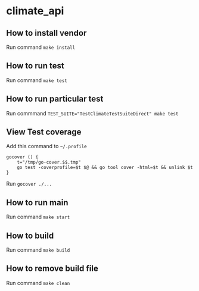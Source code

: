 # climate_api
## How to install vendor
Run command `make install`
## How to run test
Run command `make test`
## How to run particular test
Run commmand `TEST_SUITE="TestClimateTestSuiteDirect" make test`
## View Test coverage
Add this command to `~/.profile`  
```  
gocover () {
    t="/tmp/go-cover.$$.tmp"
    go test -coverprofile=$t $@ && go tool cover -html=$t && unlink $t
}
```  
Run `gocover ./...`
## How to run main
Run command `make start`
## How to build
Run command `make build`
## How to remove build file
Run command `make clean`
